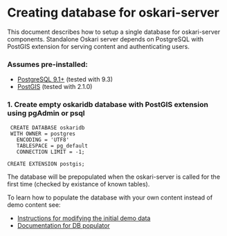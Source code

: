 # Creating database for oskari-server

This document describes how to setup a single database for oskari-server components. Standalone Oskari server depends on
PostgreSQL with PostGIS extension for serving content and authenticating users.

### Assumes pre-installed:

* [PostgreSQL 9.1+](http://www.postgresql.org/) (tested with 9.3)
* [PostGIS](http://postgis.net/) (tested with 2.1.0)

### 1. Create empty oskaridb database with PostGIS extension using pgAdmin or psql

     CREATE DATABASE oskaridb
     WITH OWNER = postgres
       ENCODING = 'UTF8'
       TABLESPACE = pg_default
       CONNECTION LIMIT = -1;

    CREATE EXTENSION postgis;

The database will be prepopulated when the oskari-server is called for the first time (checked by existance of known tables).

To learn how to populate the database with your own content instead of demo content
see:
* [Instructions for modifying the initial demo data](/documentation/backend/modifying-initial-data)
* [Documentation for DB populator](/documentation/backend/database-populate)




